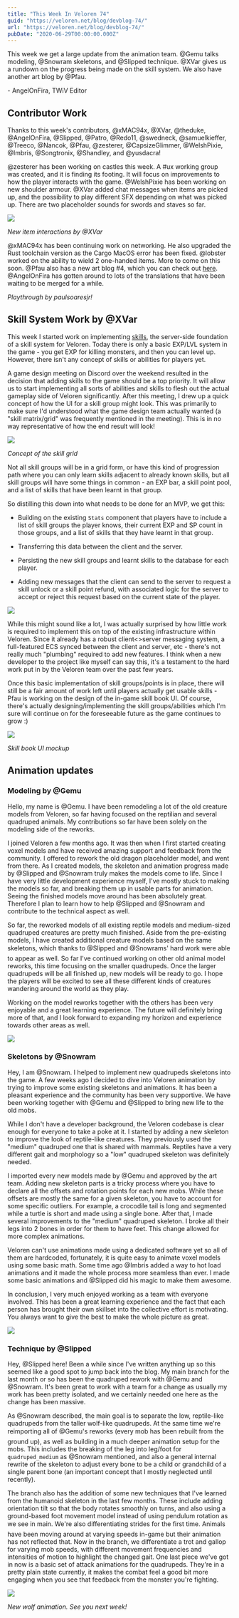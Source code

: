 ```yaml
---
title: "This Week In Veloren 74"
guid: "https://veloren.net/blog/devblog-74/"
url: "https://veloren.net/blog/devblog-74/"
pubDate: "2020-06-29T00:00:00.000Z"
---
```


This week we get a large update from the animation team. @Gemu talks modeling, @Snowram skeletons, and @Slipped technique. @XVar gives us a rundown on the progress being made on the skill system. We also have another art blog by @Pfau.

\- AngelOnFira, TWiV Editor

Contributor Work
----------------

Thanks to this week's contributors, @xMAC94x, @XVar, @theduke, @AngelOnFira, @Slipped, @Patro, @Redo11, @swedneck, @samuelkieffer, @Treeco, @Nancok, @Pfau, @zesterer, @CapsizeGlimmer, @WelshPixie, @Imbris, @Songtronix, @Shandley, and @yusdacra!

@zesterer has been working on castles this week. A #ux working group was created, and it is finding its footing. It will focus on improvements to how the player interacts with the game. @WelshPixie has been working on new shoulder armour. @XVar added chat messages when items are picked up, and the possibility to play different SFX depending on what was picked up. There are two placeholder sounds for swords and staves so far.

![](https://s3.eu-central-2.wasabisys.com/veloren-blog/cdn/541307708146581519/727558508752535622/ezgif.com-video-to-gif1.gif)

_New item interactions by @XVar_

@xMAC94x has been continuing work on networking. He also upgraded the Rust toolchain version as the Cargo MacOS error has been fixed. @lobster worked on the ability to wield 2 one-handed items. More to come on this soon. @Pfau also has a new art blog #4, which you can check out [here](https://www.patreon.com/posts/weekly-blog-no-4-38568170). @AngelOnFira has gotten around to lots of the translations that have been waiting to be merged for a while.

_Playthrough by paulsoaresjr!_

Skill System Work by @XVar
--------------------------

This week I started work on implementing [skills](https://gitlab.com/veloren/veloren/-/merge_requests/1135), the server-side foundation of a skill system for Veloren. Today there is only a basic EXP/LVL system in the game - you get EXP for killing monsters, and then you can level up. However, there isn't any concept of skills or abilities for players yet.

A game design meeting on Discord over the weekend resulted in the decision that adding skills to the game should be a top priority. It will allow us to start implementing all sorts of abilities and skills to flesh out the actual gameplay side of Veloren significantly. After this meeting, I drew up a quick concept of how the UI for a skill group might look. This was primarily to make sure I'd understood what the game design team actually wanted (a "skill matrix/grid" was frequently mentioned in the meeting). This is in no way representative of how the end result will look!

![](https://s3.eu-central-2.wasabisys.com/veloren-blog/cdn/541307708146581519/727561730951086140/pkymfx2.png)

_Concept of the skill grid_

Not all skill groups will be in a grid form, or have this kind of progression path where you can only learn skills adjacent to already known skills, but all skill groups will have some things in common - an EXP bar, a skill point pool, and a list of skills that have been learnt in that group.

So distilling this down into what needs to be done for an MVP, we get this:

*   Building on the existing `Stats` component that players have to include a list of skill groups the player knows, their current EXP and SP count in those groups, and a list of skills that they have learnt in that group.
    
*   Transferring this data between the client and the server.
    
*   Persisting the new skill groups and learnt skills to the database for each player.
    
*   Adding new messages that the client can send to the server to request a skill unlock or a skill point refund, with associated logic for the server to accept or reject this request based on the current state of the player.
    

![](https://s3.eu-central-2.wasabisys.com/veloren-blog/cdn/722077783727145157/726827414218604644/unknown.png)

While this might sound like a lot, I was actually surprised by how little work is required to implement this on top of the existing infrastructure within Veloren. Since it already has a robust client<>server messaging system, a full-featured ECS synced between the client and server, etc - there's not really much "plumbing" required to add new features. I think when a new developer to the project like myself can say this, it's a testament to the hard work put in by the Veloren team over the past few years.

Once this basic implementation of skill groups/points is in place, there will still be a fair amount of work left until players actually get usable skills - Pfau is working on the design of the in-game skill book UI. Of course, there's actually designing/implementing the skill groups/abilities which I'm sure will continue on for the foreseeable future as the game continues to grow :)

![](https://s3.eu-central-2.wasabisys.com/veloren-blog/cdn/541307708146581519/727569322427285989/unknown.png)

_Skill book UI mockup_

Animation updates
-----------------

### Modeling by @Gemu

Hello, my name is @Gemu. I have been remodeling a lot of the old creature models from Veloren, so far having focused on the reptilian and several quadruped animals. My contributions so far have been solely on the modeling side of the reworks.

I joined Veloren a few months ago. It was then when I first started creating voxel models and have received amazing support and feedback from the community. I offered to rework the old dragon placeholder model, and went from there. As I created models, the skeleton and animation progress made by @Slipped and @Snowram truly makes the models come to life. Since I have very little development experience myself, I've mostly stuck to making the models so far, and breaking them up in usable parts for animation. Seeing the finished models move around has been absolutely great. Therefore I plan to learn how to help @Slipped and @Snowram and contribute to the technical aspect as well.

So far, the reworked models of all existing reptile models and medium-sized quadruped creatures are pretty much finished. Aside from the pre-existing models, I have created additional creature models based on the same skeletons, which thanks to @Slipped and @Snowrams' hard work were able to appear as well. So far I've continued working on other old animal model reworks, this time focusing on the smaller quadrupeds. Once the larger quadrupeds will be all finished up, new models will be ready to go. I hope the players will be excited to see all these different kinds of creatures wandering around the world as they play.

Working on the model reworks together with the others has been very enjoyable and a great learning experience. The future will definitely bring more of that, and I look forward to expanding my horizon and experience towards other areas as well.

![](https://s3.eu-central-2.wasabisys.com/veloren-blog/cdn/449660795857403905/726910091592466465/unknown.png)

### Skeletons by @Snowram

Hey, I am @Snowram. I helped to implement new quadrupeds skeletons into the game. A few weeks ago I decided to dive into Veloren animation by trying to improve some existing skeletons and animations. It has been a pleasant experience and the community has been very supportive. We have been working together with @Gemu and @Slipped to bring new life to the old mobs.

While I don't have a developer background, the Veloren codebase is clear enough for everyone to take a poke at it. I started by adding a new skeleton to improve the look of reptile-like creatures. They previously used the "medium" quadruped one that is shared with mammals. Reptiles have a very different gait and morphology so a "low" quadruped skeleton was definitely needed.

I imported every new models made by @Gemu and approved by the art team. Adding new skeleton parts is a tricky process where you have to declare all the offsets and rotation points for each new mobs. While these offsets are mostly the same for a given skeleton, you have to account for some specific outliers. For example, a crocodile tail is long and segmented while a turtle is short and made using a single bone. After that, I made several improvements to the "medium" quadruped skeleton. I broke all their legs into 2 bones in order for them to have feet. This change allowed for more complex animations.

Veloren can't use animations made using a dedicated software yet so all of them are hardcoded, fortunately, it is quite easy to animate voxel models using some basic math. Some time ago @Imbris added a way to hot load animations and it made the whole process more seamless than ever. I made some basic animations and @Slipped did his magic to make them awesome.

In conclusion, I very much enjoyed working as a team with everyone involved. This has been a great learning experience and the fact that each person has brought their own skillset into the collective effort is motivating. You always want to give the best to make the whole picture as great.

![](https://s3.eu-central-2.wasabisys.com/veloren-blog/cdn/541307708146581519/727648581267488828/ezgif.com-video-to-gif4.gif)

### Technique by @Slipped

Hey, @Slipped here! Been a while since I've written anything up so this seemed like a good spot to jump back into the blog. My main branch for the last month or so has been the quadruped rework with @Gemu and @Snowram. It's been great to work with a team for a change as usually my work has been pretty isolated, and we certainly needed one here as the change has been massive.

As @Snowram described, the main goal is to separate the low, reptile-like quadrupeds from the taller wolf-like quadrupeds. At the same time we're reimporting all of @Gemu's reworks (every mob has been rebuilt from the ground up), as well as building in a much deeper animation setup for the mobs. This includes the breaking of the leg into leg/foot for `quadruped_medium` as @Snowram mentioned, and also a general internal rewrite of the skeleton to adjust every bone to be a child or grandchild of a single parent bone (an important concept that I mostly neglected until recently).

The branch also has the addition of some new techniques that I've learned from the humanoid skeleton in the last few months. These include adding orientation tilt so that the body rotates smoothly on turns, and also using a ground-based foot movement model instead of using pendulum rotation as we see in main. We're also differentiating strides for the first time. Animals have been moving around at varying speeds in-game but their animation has not reflected that. Now in the branch, we differentiate a trot and gallop for varying mob speeds, with different movement frequencies and intensities of motion to highlight the changed gait. One last piece we've got in now is a basic set of attack animations for the quadrupeds. They're in a pretty plain state currently, it makes the combat feel a good bit more engaging when you see that feedback from the monster you're fighting.

![](https://s3.eu-central-2.wasabisys.com/veloren-blog/cdn/541307708146581519/727647689378103457/ezgif.com-video-to-gif2.gif)

_New wolf animation. See you next week!_